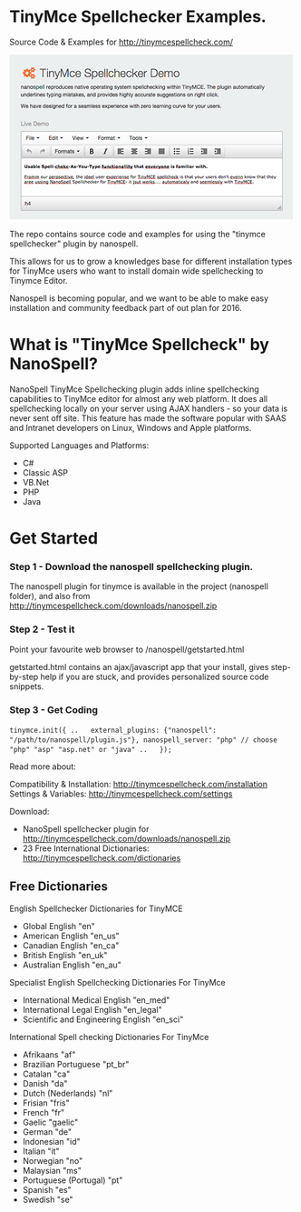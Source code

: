 # TinyMce Spellchecker Examples.

Source Code &amp; Examples for http://tinymcespellcheck.com/


[![TimyMce Spellcheck Plugin Screenshot](Screenshot.png)](http://tinymcespellcheck.com/)

The repo contains source code and examples for using the "tinymce spellchecker" plugin by nanospell.


This allows for us to grow a knowledges base for different installation types for TinyMce users who want to install domain wide spellchecking to Tinymce Editor. 

Nanospell is becoming popular, and we want to be able to make easy installation and community feedback part of out plan for 2016.


# What is "TinyMce Spellcheck" by NanoSpell?

NanoSpell TinyMce Spellchecking plugin adds inline spellchecking capabilities to TinyMce editor for almost any web platform.  It does all spellchecking locally on your server using AJAX handlers - so your data is never sent off site.  This feature has made the software popular with SAAS and Intranet developers on Linux, Windows and Apple platforms.



Supported Languages and Platforms:
- C#
- Classic ASP
- VB.Net
- PHP
- Java




# Get Started

### Step 1 - Download the nanospell spellchecking plugin.
The nanospell plugin for tinymce is available in the project (nanospell folder), and also from http://tinymcespellcheck.com/downloads/nanospell.zip

### Step 2 - Test it 
Point your favourite web browser to /nanospell/getstarted.html 

getstarted.html contains an ajax/javascript app that  your install, gives step-by-step help if you are stuck, and provides personalized source code snippets.

### Step 3 - Get Coding


``tinymce.init({
..	
	external_plugins: {"nanospell": "/path/to/nanospell/plugin.js"},
	nanospell_server: "php" // choose "php" "asp" "asp.net" or "java"
..	
});``

Read more about:

Compatibility & Installation:  http://tinymcespellcheck.com/installation
Settings & Variables: http://tinymcespellcheck.com/settings

Download:
- NanoSpell spellchecker plugin for http://tinymcespellcheck.com/downloads/nanospell.zip
- 23 Free International Dictionaries: http://tinymcespellcheck.com/dictionaries



## Free Dictionaries

English Spellchecker Dictionaries for TinyMCE
- Global English "en"
- American English "en_us"
- Canadian English "en_ca"
- British English "en_uk"
- Australian English "en_au"

Specialist English Spellchecking Dictionaries For TinyMce
- International Medical English "en_med"
- International Legal English "en_legal"
- Scientific and Engineering English "en_sci"
 
International Spell checking Dictionaries For TinyMce
-  Afrikaans "af"
-  Brazilian Portuguese "pt_br"
-  Catalan "ca"
-  Danish "da"
-  Dutch (Nederlands) "nl"
-  Frisian "fris"
-  French "fr"
-  Gaelic "gaelic"
-  German "de"
-  Indonesian "id"
-  Italian "it"
-  Norwegian "no"
-  Malaysian "ms"
-  Portuguese (Portugal) "pt"
-  Spanish "es"
-  Swedish "se"